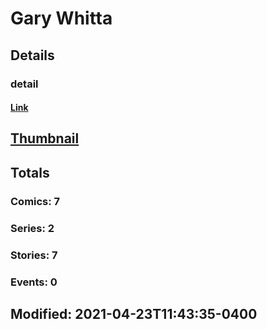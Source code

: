 # Gary  Whitta 
## Details
### detail
#### [Link](http://marvel.com/comics/creators/13300/gary_whitta?utm_campaign=apiRef&utm_source=225578a89fc76f3d20fbffda5d17a88d)
## [Thumbnail](http://i.annihil.us/u/prod/marvel/i/mg/b/40/image_not_available.jpg)
## Totals
### Comics: 7
### Series: 2
### Stories: 7
### Events: 0
## Modified: 2021-04-23T11:43:35-0400